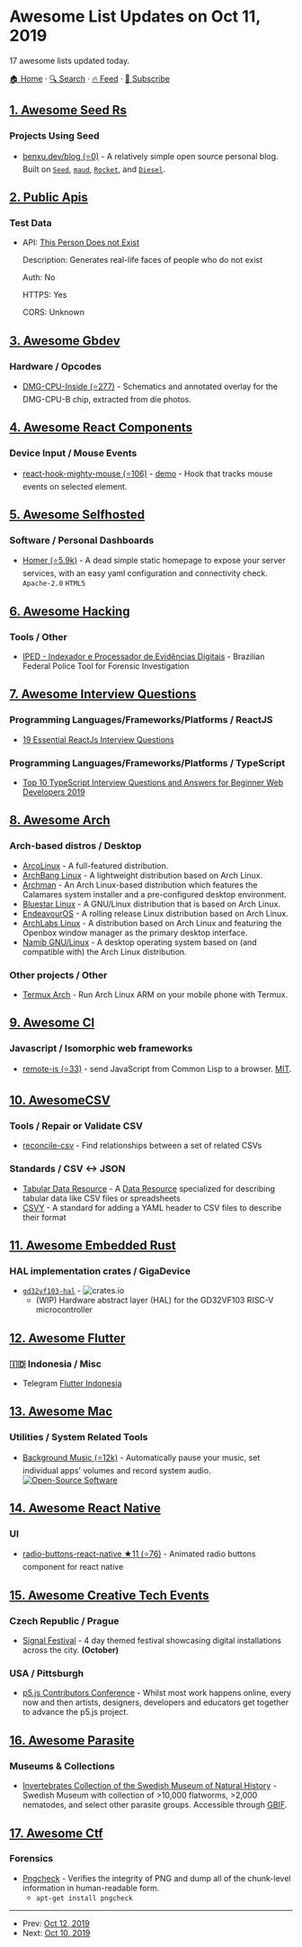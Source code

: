 # Awesome List Updates on Oct 11, 2019

17 awesome lists updated today.

[🏠 Home](/README.md) · [🔍 Search](https://test.trackawesomelist.com/search/) · [🔥 Feed](https://test.trackawesomelist.com/feed.xml) · [📮 Subscribe](https://trackawesomelist.us17.list-manage.com/subscribe?u=d2f0117aa829c83a63ec63c2f&id=36a103854c)



## [1. Awesome Seed Rs](/content/seed-rs/awesome-seed-rs/README.md)

### Projects Using Seed

*   [benxu.dev/blog (⭐0)](https://github.com/AlterionX/benxu-dev) - A relatively simple open source personal blog. Built on [`Seed`](https://seed-rs.org/), [`maud`](https://maud.lambda.xyz), [`Rocket`](https://rocket.rs), and [`Diesel`](https://diesel.rs).

## [2. Public Apis](/content/public-apis/public-apis/README.md)

### Test Data

- API: [This Person Does not Exist](https://thispersondoesnotexist.com)

  Description: Generates real-life faces of people who do not exist

  Auth: No

  HTTPS: Yes

  CORS: Unknown



## [3. Awesome Gbdev](/content/gbdev/awesome-gbdev/README.md)

### Hardware / Opcodes

*   [DMG-CPU-Inside (⭐277)](https://github.com/furrtek/DMG-CPU-Inside) - Schematics and annotated overlay for the DMG-CPU-B chip, extracted from die photos.

## [4. Awesome React Components](/content/brillout/awesome-react-components/README.md)

### Device Input / Mouse Events

*   [react-hook-mighty-mouse (⭐106)](https://github.com/mkosir/react-hook-mighty-mouse) - [demo](https://mkosir.github.io/react-hook-mighty-mouse) - Hook that tracks mouse events on selected element.

## [5. Awesome Selfhosted](/content/awesome-selfhosted/awesome-selfhosted/README.md)

### Software / Personal Dashboards

*   [Homer (⭐5.9k)](https://github.com/bastienwirtz/homer) - A dead simple static homepage to expose your server services, with an easy yaml configuration and connectivity check. `Apache-2.0` `HTML5`

## [6. Awesome Hacking](/content/carpedm20/awesome-hacking/README.md)

### Tools / Other

*   [IPED - Indexador e Processador de Evidências Digitais](https://servicos.dpf.gov.br/ferramentas/IPED/) - Brazilian Federal Police Tool for Forensic Investigation

## [7. Awesome Interview Questions](/content/DopplerHQ/awesome-interview-questions/README.md)

### Programming Languages/Frameworks/Platforms / ReactJS

*   [19 Essential ReactJs Interview Questions](https://www.educba.com/reactjs-interview-questions/)

### Programming Languages/Frameworks/Platforms / TypeScript

*   [Top 10 TypeScript Interview Questions and Answers for Beginner Web Developers 2019](https://www.positronx.io/typescript-interview-questions-answers-2109/)

## [8. Awesome Arch](/content/PandaFoss/Awesome-Arch/README.md)

### Arch-based distros / Desktop

*   [ArcoLinux](https://arcolinux.com/) - A full-featured distribution.
*   [ArchBang Linux](http://archbang.org/) - A lightweight distribution based on Arch Linux.
*   [Archman](http://archman.org/) - An Arch Linux-based distribution which features the Calamares system installer and a pre-configured desktop environment.
*   [Bluestar Linux](https://sourceforge.net/projects/bluestarlinux/) - A GNU/Linux distribution that is based on Arch Linux.
*   [EndeavourOS](https://endeavouros.com/) - A rolling release Linux distribution based on Arch Linux.
*   [ArchLabs Linux](https://archlabslinux.com/) - A distribution based on Arch Linux and featuring the Openbox window manager as the primary desktop interface.
*   [Namib GNU/Linux](https://www.namiblinux.org/) - A desktop operating system based on (and compatible with) the Arch Linux distribution.

### Other projects / Other

*   [Termux Arch](https://termuxarch.github.io/TermuxArch/) - Run Arch Linux ARM on your mobile phone with Termux.

## [9. Awesome Cl](/content/CodyReichert/awesome-cl/README.md)

### Javascript / Isomorphic web frameworks

*   [remote-js (⭐33)](https://github.com/ceramic/remote-js) - send JavaScript from Common Lisp to a browser. [MIT](https://opensource.org/licenses/MIT).

## [10. AwesomeCSV](/content/secretGeek/AwesomeCSV/README.md)

### Tools / Repair or Validate CSV

*   [reconcile-csv](https://github.com/OpenRefine/reconcile-csv/blob/master/README.md) - Find relationships between a set of related CSVs

### Standards / CSV <-> JSON

*   [Tabular Data Resource](http://frictionlessdata.io/specs/tabular-data-resource/) - A [Data Resource](http://frictionlessdata.io/specs/data-resource/) specialized for describing tabular data like CSV files or spreadsheets
*   [CSVY](https://csvy.org/) - A standard for adding a YAML header to CSV files to describe their format

## [11. Awesome Embedded Rust](/content/rust-embedded/awesome-embedded-rust/README.md)

### HAL implementation crates / GigaDevice

*   [`gd32vf103-hal`](https://github.com/luojia65/gd32vf103-hal) - ![crates.io](https://img.shields.io/crates/v/gd32vf103-hal.svg)
    *   (WIP) Hardware abstract layer (HAL) for the GD32VF103 RISC-V microcontroller

## [12. Awesome Flutter](/content/Solido/awesome-flutter/README.md)

### 🇮🇩 Indonesia / Misc

*   Telegram [Flutter Indonesia](https://t.me/flutter_id)

## [13. Awesome Mac](/content/jaywcjlove/awesome-mac/README.md)

### Utilities / System Related Tools

*   [Background Music (⭐12k)](https://github.com/kyleneideck/BackgroundMusic) - Automatically pause your music, set individual apps' volumes and record system audio. [![Open-Source Software](https://jaywcjlove.github.io/sb/ico/min-oss.svg "Open Source Software")](https://github.com/kyleneideck/BackgroundMusic)

## [14. Awesome React Native](/content/jondot/awesome-react-native/README.md)

### UI

*   [radio-buttons-react-native ★11 (⭐76)](https://github.com/sramezani/radio-buttons-react-native) - Animated radio buttons component for react native

## [15. Awesome Creative Tech Events](/content/danvoyce/awesome-creative-tech-events/README.md)

### Czech Republic / Prague

*   [Signal Festival](https://www.signalfestival.com) - 4 day themed festival showcasing digital installations across the city. **(October)**

### USA / Pittsburgh

*   [p5.js Contributors Conference](https://p5js.org/community/) - Whilst most work happens online, every now and then artists, designers, developers and educators get together to advance the p5.js project.

## [16. Awesome Parasite](/content/ecohealthalliance/awesome-parasite/README.md)

### Museums & Collections

*   [Invertebrates Collection of the Swedish Museum of Natural History](https://www.nrm.se/english/researchandcollections/zoology/collections/invertebrates.305_en.html) - Swedish Museum with collection of >10,000 flatworms, >2,000 nematodes, and select other parasite groups. Accessible through [GBIF](https://www.gbif.org/dataset/56aa0680-0c60-11dd-84cd-b8a03c50a862).

## [17. Awesome Ctf](/content/apsdehal/awesome-ctf/README.md)

### Forensics

*   [Pngcheck](http://www.libpng.org/pub/png/apps/pngcheck.html) - Verifies the integrity of PNG and dump all of the chunk-level information in human-readable form.
    *   `apt-get install pngcheck`

---

- Prev: [Oct 12, 2019](/content/2019/10/12/README.md)
- Next: [Oct 10, 2019](/content/2019/10/10/README.md)